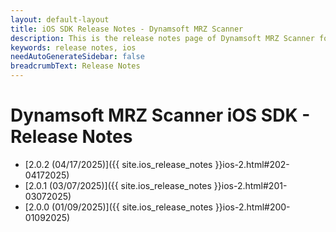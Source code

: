 ```yaml
---
layout: default-layout
title: iOS SDK Release Notes - Dynamsoft MRZ Scanner 
description: This is the release notes page of Dynamsoft MRZ Scanner for iOS SDK.
keywords: release notes, ios
needAutoGenerateSidebar: false
breadcrumbText: Release Notes
---
```


# Dynamsoft MRZ Scanner iOS SDK - Release Notes

- [2.0.2 (04/17/2025)]({{ site.ios_release_notes }}ios-2.html#202-04172025)
- [2.0.1 (03/07/2025)]({{ site.ios_release_notes }}ios-2.html#201-03072025)
- [2.0.0 (01/09/2025)]({{ site.ios_release_notes }}ios-2.html#200-01092025)
